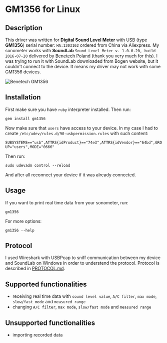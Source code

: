 # GM1356 for Linux

## Description
This driver was written for **Digital Sound Level Meter** with USB (type **GM1356**) serial number: `HA:1303162` ordered from China via Aliexpress. My sonometer works with **SoundLab** `Sound Level Meter v. 1.0.0.20, build 2016-07-20` delivered by [Benetech Poland](https://benetech-poland.pl/) (thank you very much for this). I was trying to run it with SoundLab downloaded from Bogen website, but it couldn't connect to the device. It means my driver may not work with some GM1356 devices.

![Benetech GM1356](https://ibb.co/7KwwdcS)

## Installation
First make sure you have `ruby` interpreter installed. Then run:

```gem install gm1356```

Now make sure that `users` have access to your device. In my case I had to create `/etc/udev/rules.d/90-usbpermission.rules` with such content:

```SUBSYSTEMS=="usb",ATTRS{idProduct}=="74e3",ATTRS{idVendor}=="64bd",GROUP="users",MODE="0666"```

Then run:

```sudo udevadm control --reload```

And after all reconnect your device if it was already connected.

## Usage
If you want to print real time data from your sonometer, run:

```gm1356```

For more options:

```gm1356 --help```

## Protocol
I used Wireshark with USBPcap to sniff communication between my device and SoundLab on Windows in order to understend the protocol. Protocol is described in [PROTOCOL.md](PROTOCOL.md).

## Supported functionalities
* receiving real time data with `sound level value`, `A/C filter`, `max mode`, `slow/fast mode` and `measured range`
* changing `A/C filter`, `max mode`, `slow/fast mode` and `measured range`

## Unsupported functionalities
* importing recorded data
